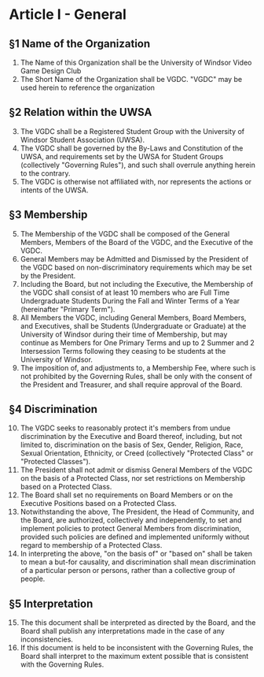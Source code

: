 # Article I - General

## §1 Name of the Organization

1. The Name of this Organization shall be the University of Windsor Video Game Design Club
2. The Short Name of the Organization shall be VGDC. "VGDC" may be used herein to reference the organization


## §2 Relation within the UWSA

3. The VGDC shall be a Registered Student Group with the University of Windsor Student Association (UWSA).
4. The VGDC shall be governed by the By-Laws and Constitution of the UWSA, and requirements set by the UWSA for Student Groups (collectively "Governing Rules"), and such shall overrule anything herein to the contrary.
5. The VGDC is otherwise not affiliated with, nor represents the actions or intents of the UWSA. 


## §3 Membership

5. The Membership of the VGDC shall be composed of the General Members, Members of the Board of the VGDC, and the Executive of the VGDC. 
6. General Members may be Admitted and Dismissed by the President of the VGDC based on non-discriminatory requirements which may be set by the President.
7. Including the Board, but not including the Executive, the Membership of the VGDC shall consist of at least 10 members who are Full Time Undergraduate Students During the Fall and Winter Terms of a Year (hereinafter "Primary Term"). 
8. All Members the VGDC, including General Members, Board Members, and Executives, shall be Students (Undergraduate or Graduate) at the University of Windsor during their time of Membership, but may continue as Members for One Primary Terms and up to 2 Summer and 2 Intersession Terms following they ceasing to be students at the University of Windsor.
9. The imposition of, and adjustments to, a Membership Fee, where such is not prohibited by the Governing Rules, shall be only with the consent of the President and Treasurer, and shall require approval of the Board. 

## §4 Discrimination

10. The VGDC seeks to reasonably protect it's members from undue discrimination by the Executive and Board thereof, including, but not limited to, discrimination on the basis of Sex, Gender, Religion, Race, Sexual Orientation, Ethnicity, or Creed (collectively "Protected Class" or "Protected Classes"). 
11. The President shall not admit or dismiss General Members of the VGDC on the basis of a Protected Class, nor set restrictions on Membership based on a Protected Class.
12. The Board shall set no requirements on Board Members or on the Executive Positions based on a Protected Class.
13. Notwithstanding the above, The President, the Head of Community, and the Board, are authorized, collectively and independently, to set and implement policies to protect General Members from discrimination, provided such policies are defined and implemented uniformly without regard to membership of a Protected Class.
14. In interpreting the above, "on the basis of" or "based on" shall be taken to mean a but-for causality, and discrimination shall mean discrimination of a particular person or persons, rather than a collective group of people.

## §5 Interpretation

15. The this document shall be interpreted as directed by the Board, and the Board shall publish any interpretations made in the case of any inconsistencies.
16. If this document is held to be inconsistent with the Governing Rules, the Board shall interpret to the maximum extent possible that is consistent with the Governing Rules.
